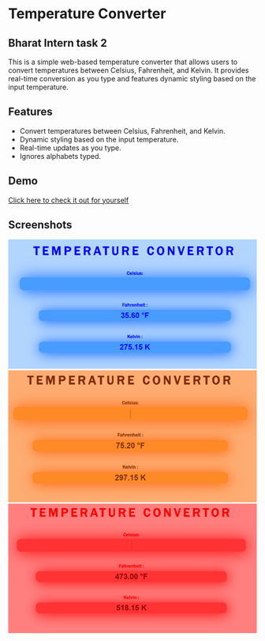 # Temperature Converter
## Bharat Intern task 2

This is a simple web-based temperature converter that allows users to convert temperatures between Celsius, Fahrenheit, and Kelvin. It provides real-time conversion as you type and features dynamic styling based on the input temperature.

## Features

- Convert temperatures between Celsius, Fahrenheit, and Kelvin.
- Dynamic styling based on the input temperature.
- Real-time updates as you type.
- Ignores alphabets typed.

## Demo
[Click here to check it out for yourself](https://brilliant-griffin-628ff1.netlify.app)

## Screenshots

![COLD](./images/cold.png)
![NORMAL](./images/normal.png)
![HOT](./images/hot.png)
